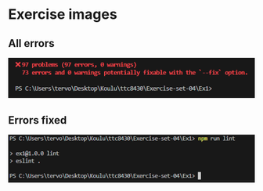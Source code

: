 # Exercise images

## All errors

![errors](/Exercise-set-04/Ex1/Exercise-Images/errors.png)  

## Errors fixed

![fixed](/Exercise-set-04/Ex1/Exercise-Images/fixed.png)  